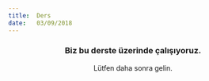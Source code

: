 ```yaml
---
title:  Ders
date:   03/09/2018
---
```


### <center>Biz bu derste üzerinde çalışıyoruz.</center>
<center>Lütfen daha sonra gelin.</center>